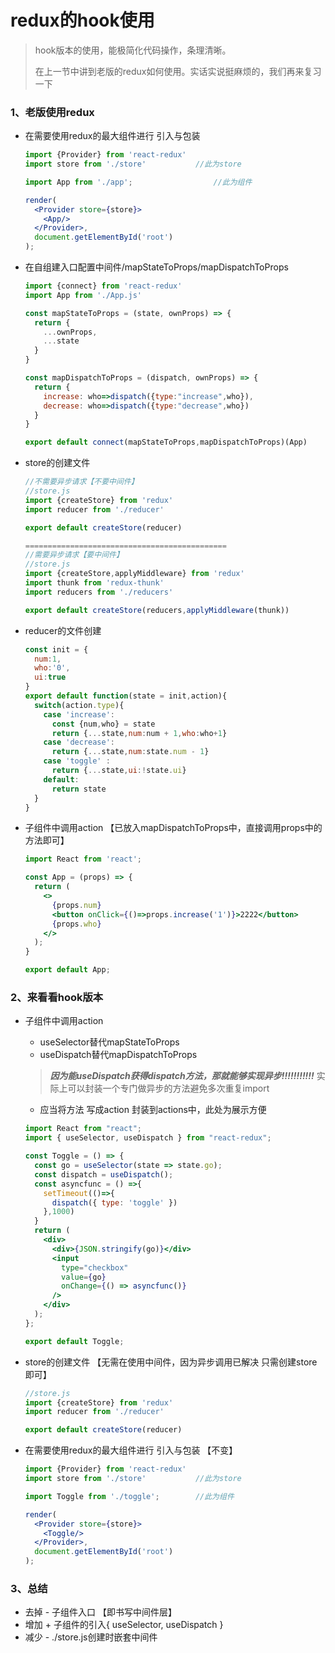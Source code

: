 # redux的hook使用

> hook版本的使用，能极简化代码操作，条理清晰。
>
> 在上一节中讲到老版的redux如何使用。实话实说挺麻烦的，我们再来复习一下

### 1、老版使用redux

- 在需要使用redux的最大组件进行 引入与包装

  ```jsx
  import {Provider} from 'react-redux'
  import store from './store' 			//此为store
  
  import App from './app';					//此为组件
  
  render(
    <Provider store={store}>
      <App/>
    </Provider>,
    document.getElementById('root')
  );
  ```

- 在自组建入口配置中间件/mapStateToProps/mapDispatchToProps 

  ```js
  import {connect} from 'react-redux'
  import App from './App.js'
  
  const mapStateToProps = (state, ownProps) => {
    return {
      ...ownProps,
      ...state
    }
  }
  
  const mapDispatchToProps = (dispatch, ownProps) => {
    return {
      increase: who=>dispatch({type:"increase",who}),
      decrease: who=>dispatch({type:"decrease",who})
    }
  }
  
  export default connect(mapStateToProps,mapDispatchToProps)(App)
  ```

- store的创建文件

  ```js
  //不需要异步请求【不要中间件】
  //store.js
  import {createStore} from 'redux'
  import reducer from './reducer'
  
  export default createStore(reducer)
  
  =============================================
  //需要异步请求【要中间件】
  //store.js
  import {createStore,applyMiddleware} from 'redux'
  import thunk from 'redux-thunk'
  import reducers from './reducers'
  
  export default createStore(reducers,applyMiddleware(thunk))
  ```

- reducer的文件创建

  ```js
  const init = {
    num:1,
    who:'0',
    ui:true
  }
  export default function(state = init,action){
    switch(action.type){
      case 'increase':
        const {num,who} = state
        return {...state,num:num + 1,who:who+1}
      case 'decrease':
        return {...state,num:state.num - 1}
      case 'toggle' :
        return {...state,ui:!state.ui}
      default:
        return state
    }
  }
  ```

- 子组件中调用action 【已放入mapDispatchToProps中，直接调用props中的方法即可】

  ```jsx
  import React from 'react';
  
  const App = (props) => {
    return (
      <>
        {props.num}
        <button onClick={()=>props.increase('1')}>2222</button>
        {props.who}
      </>
    );
  }
  
  export default App;
  ```

  

### 2、来看看hook版本

- 子组件中调用action 

  - useSelector替代mapStateToProps
  - useDispatch替代mapDispatchToProps

  > ***因为能useDispatch获得dispatch方法，那就能够实现异步!!!!!!!!!!!***  实际上可以封装一个专门做异步的方法避免多次重复import 

  

  - 应当将方法 写成action 封装到actions中，此处为展示方便

  ```jsx
  import React from "react";
  import { useSelector, useDispatch } from "react-redux";
  
  const Toggle = () => {
    const go = useSelector(state => state.go);
    const dispatch = useDispatch();
    const asyncfunc = () =>{
      setTimeout(()=>{
        dispatch({ type: 'toggle' })
      },1000)
    }
    return (
      <div>
        <div>{JSON.stringify(go)}</div>
        <input
          type="checkbox"
          value={go}
          onChange={() => asyncfunc()}
        />
      </div>
    );
  };
  
  export default Toggle;
  ```

- store的创建文件 【无需在使用中间件，因为异步调用已解决 只需创建store即可】

  ```js
  //store.js
  import {createStore} from 'redux'
  import reducer from './reducer'
  
  export default createStore(reducer)
  ```

- 在需要使用redux的最大组件进行 引入与包装 【不变】

  ```jsx
  import {Provider} from 'react-redux'
  import store from './store' 			//此为store
  
  import Toggle from './toggle';		//此为组件
  
  render(
    <Provider store={store}>
      <Toggle/>
    </Provider>,
    document.getElementById('root')
  );
  ```

  

### 3、总结

- 去掉  -  子组件入口 【即书写中间件层】
- 增加 + 子组件的引入{ useSelector, useDispatch }
- 减少  -  ./store.js创建时嵌套中间件